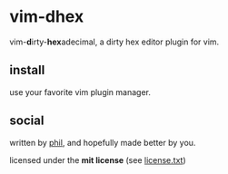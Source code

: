 # vim-dhex
vim-**d**irty-**hex**adecimal, a dirty hex editor plugin for vim.

## install

use your favorite vim plugin manager.

## social
written by [phil](https://philippeloctaux.com), and hopefully made better
by you.

licensed under the **mit license** (see [license.txt](license.txt))
